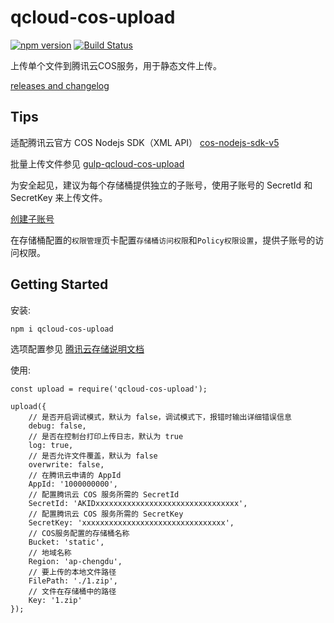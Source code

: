 # qcloud-cos-upload

[![npm version](https://badge.fury.io/js/qcloud-cos-upload.svg)](https://www.npmjs.com/package/qcloud-cos-upload)
[![Build Status](https://travis-ci.org/TabSpace/qcloud-cos-upload.svg?branch=master)](https://travis-ci.org/TabSpace/qcloud-cos-upload)

上传单个文件到腾讯云COS服务，用于静态文件上传。

[releases and changelog](https://github.com/TabSpace/qcloud-cos-upload/releases)

## Tips

适配腾讯云官方 COS Nodejs SDK（XML API） [cos-nodejs-sdk-v5](https://github.com/tencentyun/cos-nodejs-sdk-v5)

批量上传文件参见 [gulp-qcloud-cos-upload](https://github.com/TabSpace/gulp-qcloud-cos-upload)

为安全起见，建议为每个存储桶提供独立的子账号，使用子账号的 SecretId 和 SecretKey 来上传文件。

[创建子账号](https://cloud.tencent.com/document/product/634/14453)

在存储桶配置的`权限管理`页卡配置`存储桶访问权限`和`Policy权限设置`，提供子账号的访问权限。

## Getting Started

安装:

```bash
npm i qcloud-cos-upload
```

选项配置参见 [腾讯云存储说明文档](https://cloud.tencent.com/document/product/436/8629)

使用:

```script
const upload = require('qcloud-cos-upload');

upload({
	// 是否开启调试模式，默认为 false，调试模式下，报错时输出详细错误信息
	debug: false,
	// 是否在控制台打印上传日志，默认为 true
	log: true,
	// 是否允许文件覆盖，默认为 false
	overwrite: false,
	// 在腾讯云申请的 AppId
	AppId: '1000000000',
	// 配置腾讯云 COS 服务所需的 SecretId
	SecretId: 'AKIDxxxxxxxxxxxxxxxxxxxxxxxxxxxxxxxx',
	// 配置腾讯云 COS 服务所需的 SecretKey
	SecretKey: 'xxxxxxxxxxxxxxxxxxxxxxxxxxxxxxxx',
	// COS服务配置的存储桶名称
	Bucket: 'static',
	// 地域名称
	Region: 'ap-chengdu',
	// 要上传的本地文件路径
	FilePath: './1.zip',
	// 文件在存储桶中的路径
	Key: '1.zip'
});
```
